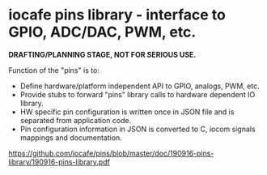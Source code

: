 # iocafe pins library - interface to GPIO, ADC/DAC, PWM, etc. 

<b>DRAFTING/PLANNING STAGE, NOT FOR SERIOUS USE.</b>

Function of the "pins" is to:
- Define hardware/platform independent API to GPIO, analogs, PWM, etc.
- Provide stubs to forward "pins" library calls to hardware dependent IO library.
- HW specific pin configuration is written once in JSON file and is separated from application code. 
- Pin configuration information in JSON is converted to C, iocom signals mappings and documentation. 

https://github.com/iocafe/pins/blob/master/doc/190916-pins-library/190916-pins-library.pdf
